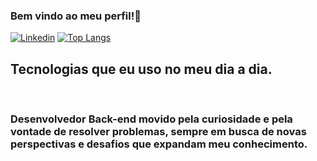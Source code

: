 ### Bem vindo ao meu perfil!👋
[![Linkedin](https://img.shields.io/badge/LinkedIn-0077B5?style=for-the-badge&logo=linkedin&logoColor=white)](https://www.linkedin.com/in/wesley-cabral-66b821179/)
[![Top Langs](https://github-readme-stats.vercel.app/api/top-langs/?username=wesleySCOliveira)](https://github.com/wesleySCOliveira/)

## Tecnologias que eu uso no meu dia a dia.
<div style="display: inline_block">
    <img alt="" src="https://img.shields.io/badge/Python-14354C?style=for-the-badge&logo=python&logoColor=white">
    <img alt="" src="https://img.shields.io/badge/MongoDB-4EA94B?style=for-the-badge&logo=mongodb&logoColor=white">
    <img alt="" src="https://img.shields.io/badge/MySQL-00000F?style=for-the-badge&logo=mysql&logoColor=white">
    <img alt="" src="https://img.shields.io/badge/HTML-239120?style=for-the-badge&logo=html5&logoColor=white">
    <img alt="" src="https://img.shields.io/badge/CSS-239120?&style=for-the-badge&logo=css3&logoColor=white">
    <img alt="" src="https://img.shields.io/badge/JavaScript-F7DF1E?style=for-the-badge&logo=javascript&logoColor=black">
    <img alt="" src="https://img.shields.io/badge/DOCKER-0769AD?style=for-the-badge&logo=DOCKER&logoColor=white">
</div>

### Desenvolvedor Back-end movido pela curiosidade e pela vontade de resolver problemas, sempre em busca de novas perspectivas e desafios que expandam meu conhecimento.
